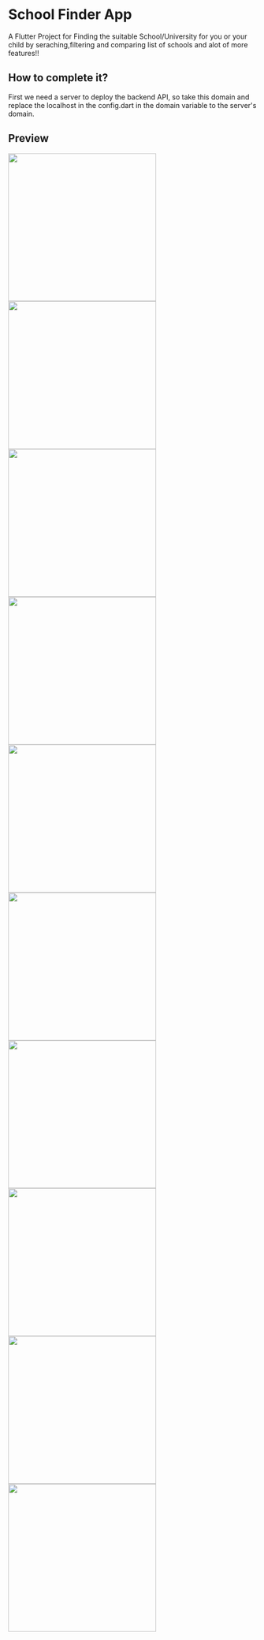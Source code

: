 # School Finder App

A Flutter Project for Finding the suitable School/University for you or your child by seraching,filtering and comparing list of schools and alot of more features!!


## How to complete it?
First we need a server to deploy the backend API, so take this domain and replace the localhost in the config.dart in the domain variable to the server's domain.  


## Preview
<div class="row">
<img src="preview/Screenshot_1.png" width="300">
<img src="preview/Screenshot_2.png" width="300">
</div>
<div class="row">
<img src="preview/Screenshot_3.png" width="300">
<img src="preview/Screenshot_4.png" width="300">
</div>
<div class="row">
<img src="preview/Screenshot_5.png" width="300">
<img src="preview/Screenshot_8.png" width="300">
</div>
<div class="row">
<img src="preview/Screenshot_6.png" width="300">
<img src="preview/Screenshot_7.png" width="300">
</div>
<div class="row">
<img src="preview/Screenshot_9.png" width="300">
<img src="preview/Screenshot_10.png" width="300">
</div>